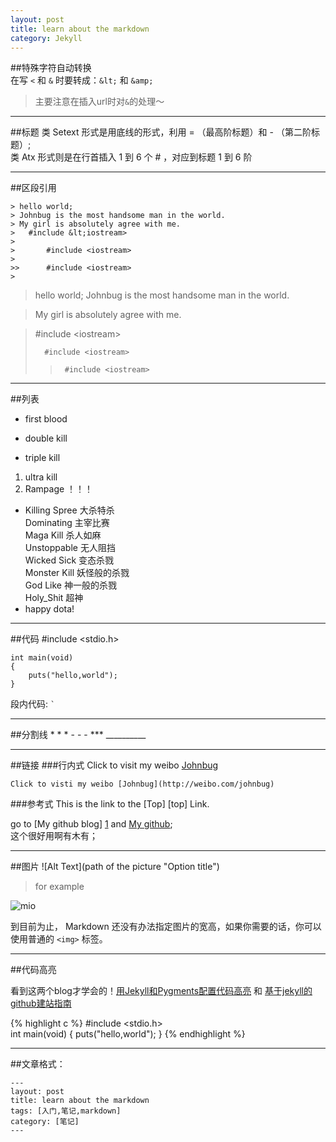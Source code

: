 ```yaml
---
layout: post
title: learn about the markdown 
category: Jekyll
---
```

##特殊字符自动转换   
在写 `<` 和 `&` 时要转成：`&lt;` 和 `&amp;`
> 主要注意在插入url时对`&`的处理～

***
##标题
类 Setext 形式是用底线的形式，利用 = （最高阶标题）和 - （第二阶标题）;   
类 Atx 形式则是在行首插入 1 到 6 个 # ，对应到标题 1 到 6 阶    


***

##区段引用

    > hello world;
    > Johnbug is the most handsome man in the world.
    > My girl is absolutely agree with me.
    >   #include &lt;iostream>
    >
    >       #include <iostream>
    >
    >>      #include <iostream>
    >
    
> hello world;
Johnbug is the most handsome man in the world.

> My girl is absolutely agree with me.

>
>   #include &lt;iostream>
>
>       #include <iostream>
>
>>      #include <iostream>
>

***
##列表

+ first blood
- double kill
* triple kill
1. ultra kill
2. Rampage ！！！
*   Killing Spree 大杀特杀   
    Dominating 主宰比赛   
    Maga Kill 杀人如麻   
    Unstoppable 无人阻挡   
    Wicked Sick 变态杀戮   
    Monster Kill 妖怪般的杀戮   
    God Like 神一般的杀戮   
    Holy_Shit 超神   
*   happy dota!

***
##代码
    #include <stdio.h>
    
    int main(void)
    {
        puts("hello,world");
    }
    
段内代码: `` ` ``

***

##分割线
    * * *
    - - -
    ***
    __________

****

##链接
###行内式
Click to visit my weibo [Johnbug](http://weibo.com/johnbug)

    Click to visti my weibo [Johnbug](http://weibo.com/johnbug)
###参考式
    This is the link to the [Top] [top] Link.

go to [My github blog] [1] and [My github][2];    
这个很好用啊有木有；

***

##图片
    ![Alt Text](path of the picture "Option title")

> for example

![mio](http://attachments.cngba.com/attachments/forum/month_1005/10052019346d7762891d03fb17.jpg "mio")

到目前为止， Markdown 还没有办法指定图片的宽高，如果你需要的话，你可以使用普通的 `<img>` 标签。

***

##代码高亮

看到这两个blog才学会的！[用Jekyll和Pygments配置代码高亮][3] 和 [基于jekyll的github建站指南][4]

{% highlight c %}
#include <stdio.h>    
int main(void) 
{
   puts("hello,world");
}
{% endhighlight %}

***

##文章格式：

    ---	
    layout: post
    title: learn about the markdown 
    tags: [入门,笔记,markdown]
    category: [笔记]
    ---


[1]: http://zzyjohnbug.github.com/
[2]: http://github.com/zzyJOHNBUG/
[3]: http://zyzhang.github.com/blog/2012/08/31/highlight-with-Jekyll-and-Pygments/
[4]: http://jiyeqian.github.com/2012/07/host-your-pages-at-github-using-jekyll/




